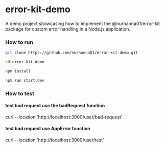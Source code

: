 # error-kit-demo

A demo project showcasing how to implement the @nurhanna01/error-kit package for custom error handling in a Node.js application.

### How to run

```bash
git clone https://github.com/nurhanna01/error-kit-demo.git
```

```bash
cd error-kit-demo
```

```bash
npm install
```

```bash
npm run start:dev
```

### How to test

#### test bad request use the badRequest function

curl --location 'http://localhost:3000/user/bad-request'

#### test bad request use AppError function

curl --location 'http://localhost:3000/user/test'
